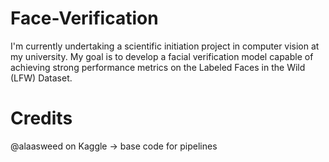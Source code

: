 # Face-Verification
I'm currently undertaking a scientific initiation project in computer vision at my university. My goal is to develop a facial verification model capable of achieving strong performance metrics on the Labeled Faces in the Wild (LFW) Dataset.

# Credits 
@alaasweed on Kaggle -> base code for pipelines
